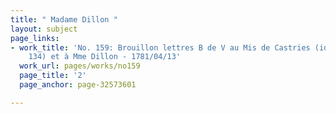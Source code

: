 ```yaml
---
title: " Madame Dillon "
layout: subject
page_links:
- work_title: 'No. 159: Brouillon lettres B de V au Mis de Castries (identique à n°
    134) et à Mme Dillon - 1781/04/13'
  work_url: pages/works/no159
  page_title: '2'
  page_anchor: page-32573601

---
```

